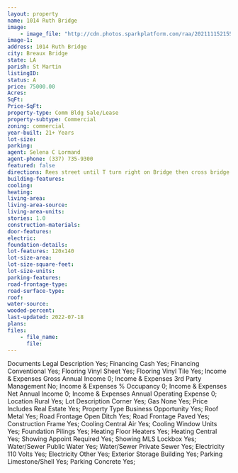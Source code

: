 ```yaml
---
layout: property
name: 1014 Ruth Bridge  
image:
    - image_file: "http://cdn.photos.sparkplatform.com/raa/20211115215522081488000000.jpg"
image-1:
address: 1014 Ruth Bridge 
city: Breaux Bridge
state: LA
parish: St Martin
listingID: 
status: A
price: 75000.00
Acres: 
SqFt: 
Price-SqFt: 
property-type: Comm Bldg Sale/Lease
property-subtype: Commercial
zoning: commercial
year-built: 21+ Years
lot-size: 
parking: 
agent: Selena C Lormand
agent-phone: (337) 735-9300
featured: false
directions: Rees street until T turn right on Bridge then cross bridge left on Main St ( Hwy 31) travel 3-4 miles then turn left on Ruth Bridge Hwy (LA Hwy 351) right after Dollar Store property will be on the right on corner of Ruth Bridge an Adley Loop.
building-features: 
cooling: 
heating: 
living-area: 
living-area-source: 
living-area-units: 
stories: 1.0
construction-materials: 
door-features: 
electric: 
foundation-details: 
lot-features: 120x140
lot-size-area: 
lot-size-square-feet: 
lot-size-units: 
parking-features: 
road-frontage-type: 
road-surface-type: 
roof: 
water-source: 
wooded-percent: 
last-updated: 2022-07-18
plans: 
files:
    - file_name:
      file:
---
```

Documents	Legal Description	Yes;
Financing	Cash	Yes;
Financing	Conventional	Yes;
Flooring	Vinyl Sheet	Yes;
Flooring	Vinyl Tile	Yes;
Income & Expenses	Gross Annual Income	0;
Income & Expenses	3rd Party Management	No;
Income & Expenses	% Occupancy	0;
Income & Expenses	Net Annual Income	0;
Income & Expenses	Annual Operating Expense	0;
Location	Rural	Yes;
Lot Description	Corner	Yes;
Gas	None	Yes;
Price Includes	Real Estate	Yes;
Property Type	Business Opportunity	Yes;
Roof	Metal	Yes;
Road Frontage	Open Ditch	Yes;
Road Frontage	Paved	Yes;
Construction	Frame	Yes;
Cooling	Central Air	Yes;
Cooling	Window Units	Yes;
Foundation	Pilings	Yes;
Heating	Floor Heaters	Yes;
Heating	Central	Yes;
Showing	Appoint Required	Yes;
Showing	MLS Lockbox	Yes;
Water/Sewer	Public Water	Yes;
Water/Sewer	Private Sewer	Yes;
Electricity	110 Volts	Yes;
Electricity	Other	Yes;
Exterior	Storage Building	Yes;
Parking	Limestone/Shell	Yes;
Parking	Concrete	Yes;

